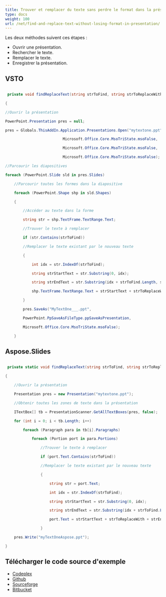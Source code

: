 ```yaml
---
title: Trouver et remplacer du texte sans perdre le format dans la présentation
type: docs
weight: 100
url: /net/find-and-replace-text-without-losing-format-in-presentation/
---
```


Les deux méthodes suivent ces étapes :

- Ouvrir une présentation.
- Rechercher le texte.
- Remplacer le texte.
- Enregistrer la présentation.
## **VSTO**
``` csharp

 private void findReplaceText(string strToFind, string strToReplaceWith)

{

//Ouvrir la présentation

PowerPoint.Presentation pres = null;

pres = Globals.ThisAddIn.Application.Presentations.Open("mytextone.ppt",

						  Microsoft.Office.Core.MsoTriState.msoFalse,

						  Microsoft.Office.Core.MsoTriState.msoFalse,

						  Microsoft.Office.Core.MsoTriState.msoFalse);

//Parcourir les diapositives

foreach (PowerPoint.Slide sld in pres.Slides)

	//Parcourir toutes les formes dans la diapositive

	foreach (PowerPoint.Shape shp in sld.Shapes)

	{

		//Accéder au texte dans la forme

		string str = shp.TextFrame.TextRange.Text;

		//Trouver le texte à remplacer

		if (str.Contains(strToFind))

		//Remplacer le texte existant par le nouveau texte

		{

			int idx = str.IndexOf(strToFind);

			string strStartText = str.Substring(0, idx);

			string strEndText = str.Substring(idx + strToFind.Length, str.Length - 1 - (idx + strToFind.Length - 1));

			shp.TextFrame.TextRange.Text = strStartText + strToReplaceWith + strEndText;

		}

		pres.SaveAs("MyTextOne___.ppt",

		PowerPoint.PpSaveAsFileType.ppSaveAsPresentation,

		Microsoft.Office.Core.MsoTriState.msoFalse);

	}

``` 
## **Aspose.Slides**
``` csharp

 private static void findReplaceText(string strToFind, string strToReplaceWith)

{

	//Ouvrir la présentation

	Presentation pres = new Presentation("mytextone.ppt");

	//Obtenir toutes les zones de texte dans la présentation

	ITextBox[] tb = PresentationScanner.GetAllTextBoxes(pres, false);

	for (int i = 0; i < tb.Length; i++)

		foreach (Paragraph para in tb[i].Paragraphs)

			foreach (Portion port in para.Portions)

				//Trouver le texte à remplacer

				if (port.Text.Contains(strToFind))

				//Remplacer le texte existant par le nouveau texte

				{

					string str = port.Text;

					int idx = str.IndexOf(strToFind);

					string strStartText = str.Substring(0, idx);

					string strEndText = str.Substring(idx + strToFind.Length, str.Length - 1 - (idx + strToFind.Length - 1));

					port.Text = strStartText + strToReplaceWith + strEndText;

				}

	pres.Write("myTextOneAspose.ppt");

}

``` 
## **Télécharger le code source d'exemple**
- [Codeplex](https://asposevsto.codeplex.com/downloads/get/772952)
- [Github](https://github.com/aspose-slides/Aspose.Slides-for-.NET/releases/download/AsposeSlidesVsVSTOv1.1/Find.and.Replace.Text.without.Losing.Format.Aspose.Slides.zip)
- [Sourceforge](https://sourceforge.net/projects/asposevsto/files/Aspose.Slides%20Vs%20VSTO%20Slides/Find%20and%20Replace%20Text%20without%20Losing%20Format%20\(Aspose.Slides\).zip/download)
- [Bitbucket](https://bitbucket.org/asposemarketplace/aspose-for-vsto/downloads/Find%20and%20Replace%20Text%20without%20Losing%20Format%20\(Aspose.Slides\).zip)